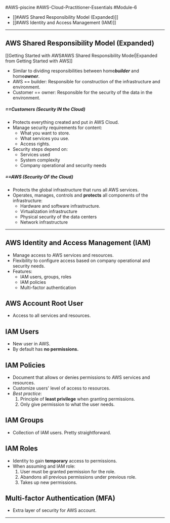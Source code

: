 #AWS-piscine #AWS-Cloud-Practitioner-Essentials #Module-6

- [[#AWS Shared Responsibility Model (Expanded)]]
- [[#AWS Identity and Access Management (IAM)]]

----
## AWS Shared Responsibility Model (Expanded)

[[Getting Started with AWS#AWS Shared Responsibility Model|Expanded from Getting Started with AWS]]
- Similar to dividing responsibilities between home***builder*** and home***owner***.
- AWS == builder: Responsible for construction of the infrastructure and environment.
- Customer == owner: Responsible for the security of the data in the environment.
##### ==Customers (Security IN the Cloud)
- Protects everything created and put *in* AWS Cloud.
- Manage security requirements for content:
	- What you want to store.
	- What services you use.
	- Access rights.
- Security steps depend on:
	- Services used
	- System complexity
	- Company operational and security needs
##### ==AWS (Security OF the Cloud)
- Protects the global infrastructure that runs all AWS services.
- Operates, manages, controls and **protects** all components of the infrastructure:
	- Hardware and software infrastructure.
	- Virtualization infrastructure
	- Physical security of the data centers
	- Network infrastructure

-------
## AWS Identity and Access Management (IAM)
- Manage access to AWS services and resources.
- Flexibility to configure access based on company operational and security needs.
- Features:
	- IAM users, groups, roles
	- IAM policies
	- Multi-factor authentication
## AWS Account Root User
- Access to all services and resources.
## IAM Users
- New user in AWS.
- By default has **no permissions.**
## IAM Policies
- Document that allows or denies permissions to AWS services and resources.
- Customize users' level of access to resources.
- *Best practice*:
	1) Principle of **least privilege** when granting permissions.
	2) Only give permission to what the user needs.
## IAM Groups
- Collection of IAM users. Pretty straightforward.
## IAM Roles
- Identity to gain **temporary** access to permissions.
- When assuming and IAM role:
	1) User must be granted permission for the role.
	2) Abandons all previous permissions under previous role.
	3) Takes up new permissions.
## Multi-factor Authentication (MFA)
- Extra layer of security for AWS account.

---------
